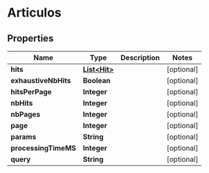 
# Articulos

## Properties
Name | Type | Description | Notes
------------ | ------------- | ------------- | -------------
**hits** | [**List&lt;Hit&gt;**](Hit.md) |  |  [optional]
**exhaustiveNbHits** | **Boolean** |  |  [optional]
**hitsPerPage** | **Integer** |  |  [optional]
**nbHits** | **Integer** |  |  [optional]
**nbPages** | **Integer** |  |  [optional]
**page** | **Integer** |  |  [optional]
**params** | **String** |  |  [optional]
**processingTimeMS** | **Integer** |  |  [optional]
**query** | **String** |  |  [optional]



